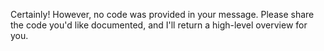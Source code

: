 Certainly! However, no code was provided in your message. Please share the code you'd like documented, and I'll return a high-level overview for you.